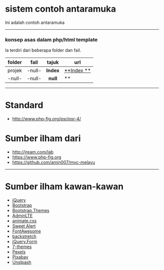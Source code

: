 # sistem contoh antaramuka
Ini adalah contoh antaramuka

___
### konsep asas dalam php/html template
Ia terdiri dari beberapa folder dan fail.

folder | fail   | tajuk        | url
------ | -------| :----------: | ---
projek | -null- | **Index**    | [**Index **](./projek)
-null- | -null- | **null**     | **

___
# Standard
* http://www.php-fig.org/psr/psr-4/

# Sumber ilham dari
* http://jream.com/lab
* https://www.php-fig.org
* https://github.com/amin007/mvc-melayu

___
# Sumber ilham kawan-kawan
* [jQuery](http://jquery.com)
* [Bootstrap](http://getbootstrap.com)
* [Bootstrap.Themes](http://bootstrap.themes.guide)
* [AdminLTE](https://adminlte.io/themes/AdminLTE)
* [animate.css](https://daneden.github.io/animate.css)
* [Sweet Alert](http://t4t5.github.io/sweetalert)
* [FontAwesome](http://fortawesome.github.io/Font-Awesome)
* [backstretch](http://srobbin.com/jquery-plugins/backstretch)
* [jQuery.Form](http://malsup.com/jquery/form)
* [7-themes](http://7-themes.com)
* [Pexels](https://pexels.com)
* [Pixabay](https://pixabay.com)
* [Unslpash](https://unsplash.com)
